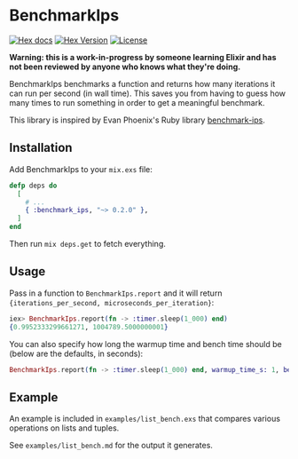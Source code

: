 # BenchmarkIps

[![Hex docs](http://img.shields.io/badge/hex.pm-docs-green.svg?style=flat)](https://hexdocs.pm/benchmark_ips) [![Hex Version](http://img.shields.io/hexpm/v/benchmark_ips.svg?style=flat)](https://hex.pm/packages/benchmark_ips) [![License](http://img.shields.io/hexpm/l/benchmark_ips.svg?style=flat)](https://github.com/mxhold/benchmark_ips/blob/master/LICENSE)

**Warning: this is a work-in-progress by someone learning Elixir and has not been reviewed by anyone who knows what they're doing.**

BenchmarkIps benchmarks a function and returns how many iterations it can run per second (in wall time). This saves you from having to guess how many times to run something in order to get a meaningful benchmark.

This library is inspired by Evan Phoenix's Ruby library [benchmark-ips](https://github.com/evanphx/benchmark-ips).

## Installation

Add BenchmarkIps to your `mix.exs` file:

~~~elixir
defp deps do
  [
    # ...
    { :benchmark_ips, "~> 0.2.0" },
  ]
end
~~~

Then run `mix deps.get` to fetch everything.

## Usage

Pass in a function to `BenchmarkIps.report` and it will return `{iterations_per_second, microseconds_per_iteration}`:

~~~elixir
iex> BenchmarkIps.report(fn -> :timer.sleep(1_000) end)
{0.9952333299661271, 1004789.5000000001}
~~~

You can also specify how long the warmup time and bench time should be (below are the defaults, in seconds):

~~~elixir
BenchmarkIps.report(fn -> :timer.sleep(1_000) end, warmup_time_s: 1, bench_time_s: 2)
~~~

## Example

An example is included in `examples/list_bench.exs` that compares various operations on lists and tuples.

See `examples/list_bench.md` for the output it generates.
